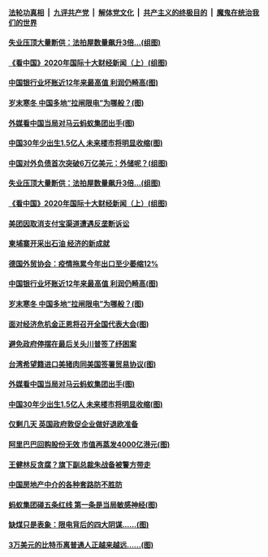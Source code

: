 ####  [法轮功真相](../../../../basic/blob/master/README.md?t=12301031) &nbsp;|&nbsp; [九评共产党](../../../../9ping.md/blob/master/README.md?t=12301031) &nbsp;|&nbsp; [解体党文化](../../../../jtdwh.md/blob/master/README.md?t=12301031)  &nbsp;|&nbsp; [共产主义的终极目的](../../../../gczydzjmd.md/blob/master/README.md?t=12301031) &nbsp;|&nbsp; [魔鬼在统治我们的世界](../../../../mgztzwmdsj.md/blob/master/README.md?t=12301031) 

#### [失业压顶大量断供：法拍屋数量飙升3倍…(组图)](../pages/p5/957479.md?t=12301031) 

#### [《看中国》2020年国际十大财经新闻（上）(组图)](../pages/p5/957474.md?t=12301031) 

#### [中国银行业坏账近12年来最高值 利润仍畸高(图)](../pages/p5/957429.md?t=12301031) 

#### [岁末寒冬 中国多地“拉闸限电”为哪般？(图)](../pages/p5/957422.md?t=12301031) 

#### [外媒看中国当局对马云蚂蚁集团出手(图)](../pages/p5/957359.md?t=12301031) 

#### [中国30年少出生1.5亿人 未来楼市将明显收缩(图)](../pages/p5/957342.md?t=12301031) 

#### [中国对外负债首次突破6万亿美元：外储呢？(组图)](../pages/p5/957465.md?t=12301031) 

#### [失业压顶大量断供：法拍屋数量飙升3倍…(组图)](../pages/p5/957479.md?t=12301031) 

#### [《看中国》2020年国际十大财经新闻（上）(组图)](../pages/p5/957474.md?t=12301031) 

#### [美团因取消支付宝渠道遭遇反垄断诉讼](../pages/p5/957441.md?t=12301031) 

#### [柬埔寨开采出石油 经济的新成就](../pages/p5/957436.md?t=12301031) 

#### [德国外贸协会：疫情拖累今年出口至少萎缩12%](../pages/p5/957432.md?t=12301031) 

#### [中国银行业坏账近12年来最高值 利润仍畸高(图)](../pages/p5/957429.md?t=12301031) 

#### [岁末寒冬 中国多地“拉闸限电”为哪般？(图)](../pages/p5/957422.md?t=12301031) 

#### [面对经济危机金正恩将召开全国代表大会(图)](../pages/p5/957365.md?t=12301031) 

#### [避免政府停摆在最后关头川普签了纾困案](../pages/p5/957362.md?t=12301031) 

#### [台湾希望籍进口美猪肉同美国签署贸易协议(图)](../pages/p5/957360.md?t=12301031) 

#### [外媒看中国当局对马云蚂蚁集团出手(图)](../pages/p5/957359.md?t=12301031) 

#### [中国30年少出生1.5亿人 未来楼市将明显收缩(图)](../pages/p5/957342.md?t=12301031) 

#### [仅剩几天 英国政府敦促企业做好退欧准备](../pages/p5/957341.md?t=12301031) 

#### [阿里巴巴回购股份无效 市值再蒸发4000亿港元(图)](../pages/p5/957323.md?t=12301031) 

#### [王健林反贪腐？旗下副总裁朱战备被警方带走](../pages/p5/957320.md?t=12301031) 

#### [中国房地产中介的各种套路防不胜防](../pages/p5/957316.md?t=12301031) 

#### [蚂蚁集团碰五条红线 第一条是当局敏感神经(图)](../pages/p5/957308.md?t=12301031) 

#### [缺煤只是表象：限电背后的四大阴谋……(图)](../pages/p5/957259.md?t=12301031) 

#### [3万美元的比特币离普通人正越来越远……(图)](../pages/p5/957244.md?t=12301031) 

